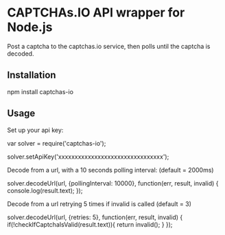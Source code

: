 # CAPTCHAs.IO API wrapper for Node.js

Post a captcha to the captchas.io service, then polls until the captcha is decoded.

## Installation

npm install captchas-io

## Usage

Set up your api key:

var solver = require('captchas-io');

solver.setApiKey('xxxxxxxxxxxxxxxxxxxxxxxxxxxxxxxx');

Decode from a url, with a 10 seconds polling interval: (default = 2000ms)

solver.decodeUrl(url, {pollingInterval: 10000}, function(err, result, invalid) {
    console.log(result.text);
});

Decode from a url retrying 5 times if invalid is called (default = 3)

solver.decodeUrl(url, {retries: 5}, function(err, result, invalid) {
    if(!checkIfCaptchaIsValid(result.text)){
    	return invalid();
    }
});
